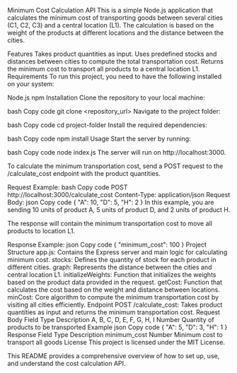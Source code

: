Minimum Cost Calculation API
This is a simple Node.js application that calculates the minimum cost of transporting goods between several cities (C1, C2, C3) and a central location (L1). The calculation is based on the weight of the products at different locations and the distance between the cities.

Features
Takes product quantities as input.
Uses predefined stocks and distances between cities to compute the total transportation cost.
Returns the minimum cost to transport all products to a central location L1.
Requirements
To run this project, you need to have the following installed on your system:

Node.js
npm
Installation
Clone the repository to your local machine:

bash
Copy code
git clone <repository_url>
Navigate to the project folder:

bash
Copy code
cd project-folder
Install the required dependencies:

bash
Copy code
npm install
Usage
Start the server by running:

bash
Copy code
node index.js
The server will run on http://localhost:3000.

To calculate the minimum transportation cost, send a POST request to the /calculate_cost endpoint with the product quantities.

Request Example:
bash
Copy code
POST http://localhost:3000/calculate_cost
Content-Type: application/json
Request Body:
json
Copy code
{
  "A": 10,
  "D": 5,
  "H": 2
}
In this example, you are sending 10 units of product A, 5 units of product D, and 2 units of product H.

The response will contain the minimum transportation cost to move all products to location L1.

Response Example:
json
Copy code
{
  "minimum_cost": 100
}
Project Structure
app.js: Contains the Express server and main logic for calculating minimum cost.
stocks: Defines the quantity of stock for each product in different cities.
graph: Represents the distance between the cities and central location L1.
initializeWeights: Function that initializes the weights based on the product data provided in the request.
getCost: Function that calculates the cost based on the weight and distance between locations.
minCost: Core algorithm to compute the minimum transportation cost by visiting all cities efficiently.
Endpoint
POST /calculate_cost: Takes product quantities as input and returns the minimum transportation cost.
Request Body
Field	Type	Description
A, B, C, D, E, F, G, H, I	Number	Quantity of products to be transported
Example
json
Copy code
{
    "A": 5,
    "D": 3,
    "H": 1
}
Response
Field	Type	Description
minimum_cost	Number	Minimum cost to transport all goods
License
This project is licensed under the MIT License.

This README provides a comprehensive overview of how to set up, use, and understand the cost calculation API.
